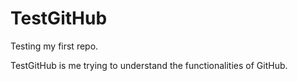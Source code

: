 # TestGitHub
Testing my first repo.

TestGitHub is me trying to understand the functionalities of GitHub.
